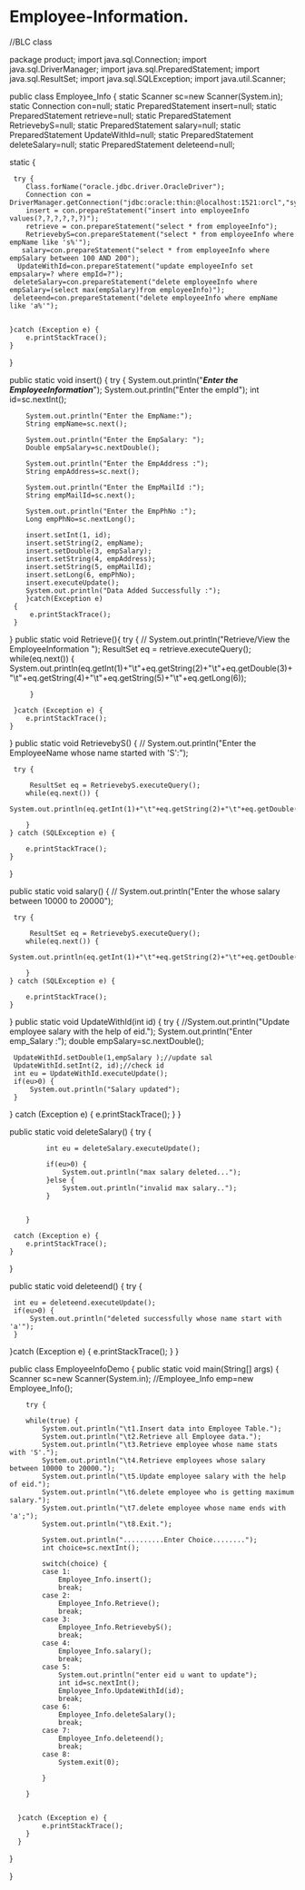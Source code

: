 # Employee-Information.
//BLC class

package product;
import java.sql.Connection;
import java.sql.DriverManager;
import java.sql.PreparedStatement;
import java.sql.ResultSet;
import java.sql.SQLException;
import java.util.Scanner;

 public class Employee_Info {
    static Scanner sc=new Scanner(System.in);
	static Connection con=null;
    static PreparedStatement insert=null;
    static PreparedStatement retrieve=null;
    static PreparedStatement RetrievebyS=null;
    static PreparedStatement salary=null;
    static PreparedStatement UpdateWithId=null;
    static PreparedStatement deleteSalary=null;
    static PreparedStatement deleteend=null;
   
 
 static {
	
	 try {
		Class.forName("oracle.jdbc.driver.OracleDriver");
		Connection con = DriverManager.getConnection("jdbc:oracle:thin:@localhost:1521:orcl","system","sunday");
		insert = con.prepareStatement("insert into employeeInfo values(?,?,?,?,?,?)");	
		retrieve = con.prepareStatement("select * from employeeInfo");	
		RetrievebyS=con.prepareStatement("select * from employeeInfo where empName like 's%'");
	   salary=con.prepareStatement("select * from employeeInfo where empSalary between 100 AND 200");
	  UpdateWithId=con.prepareStatement("update employeeInfo set empsalary=? where empId=?");
	 deleteSalary=con.prepareStatement("delete employeeInfo where empSalary=(select max(empSalary)from employeeInfo)");
	 deleteend=con.prepareStatement("delete employeeInfo where empName like 'a%'");


	}catch (Exception e) {
		e.printStackTrace();
	}	  
  }
 
 public static void insert() {
	 try {
	 System.out.println("***Enter the EmployeeInformation***");
	    System.out.println("Enter the empId");
		int id=sc.nextInt();
		
	    System.out.println("Enter the EmpName:");
	    String empName=sc.next();
	    
	    System.out.println("Enter the EmpSalary: ");
	    Double empSalary=sc.nextDouble();
	    
	    System.out.println("Enter the EmpAddress :");
	    String empAddress=sc.next();
	    
	    System.out.println("Enter the EmpMailId :");
	    String empMailId=sc.next();
	    
	    System.out.println("Enter the EmpPhNo :");
	    Long empPhNo=sc.nextLong();
     
	    insert.setInt(1, id);
	    insert.setString(2, empName);
	    insert.setDouble(3, empSalary);
	    insert.setString(4, empAddress);
	    insert.setString(5, empMailId);
	    insert.setLong(6, empPhNo);
	    insert.executeUpdate();
	    System.out.println("Data Added Successfully :");
	    }catch(Exception e)
	 {
		 e.printStackTrace();
	 }
	    
 }
 public static void Retrieve(){
	 try {
		// System.out.println("Retrieve/View the EmployeeInformation ");
		 ResultSet eq = retrieve.executeQuery();
		 while(eq.next()) {
			 System.out.println(eq.getInt(1)+"\t"+eq.getString(2)+"\t"+eq.getDouble(3)+"\t"+eq.getString(4)+"\t"+eq.getString(5)+"\t"+eq.getLong(6));
			 
		 }
		 
	 }catch (Exception e) {
		e.printStackTrace();
	}
 }
 public static void RetrievebyS() {
	// System.out.println("Enter the EmployeeName whose name started with 'S':");
	 
	 try {
	
		 ResultSet eq = RetrievebyS.executeQuery();
		while(eq.next()) {
			 System.out.println(eq.getInt(1)+"\t"+eq.getString(2)+"\t"+eq.getDouble(3)+"\t"+eq.getString(4)+"\t"+eq.getString(5)+"\t"+eq.getLong(6));

		}
	} catch (SQLException e) {
		
		e.printStackTrace();
	}
	 
 }
 
 public static void salary() {
	// System.out.println("Enter the whose salary between 10000 to 20000");
	 
	 try {
		
		 ResultSet eq = RetrievebyS.executeQuery();
		while(eq.next()) {			
				System.out.println(eq.getInt(1)+"\t"+eq.getString(2)+"\t"+eq.getDouble(3)+"\t"+eq.getString(4)+"\t"+eq.getString(5)+"\t"+eq.getLong(6));

		}
	} catch (SQLException e) {
		
		e.printStackTrace();
	}
	 
 }
 public static void UpdateWithId(int id)  {
	 try {
	 //System.out.println("Update employee salary with the help of eid.");
	System.out.println("Enter emp_Salary :");
	 double empSalary=sc.nextDouble();
	
	 UpdateWithId.setDouble(1,empSalary );//update sal
	 UpdateWithId.setInt(2, id);//check id
	 int eu = UpdateWithId.executeUpdate();
	 if(eu>0) {
		 System.out.println("Salary updated");
	 }
 }
	 catch (Exception e) {
		e.printStackTrace();
	}
 }
 
 public static void deleteSalary()  {
	 try {		
			
			 int eu = deleteSalary.executeUpdate();
			 
			 if(eu>0) {
				 System.out.println("max salary deleted...");
			 }else {
				 System.out.println("invalid max salary..");
			 }
			 
		
		}
	 
	 catch (Exception e) {
		e.printStackTrace();
	}
 }
 
 public static void deleteend() {
	 try {
	 
	 int eu = deleteend.executeUpdate();
	 if(eu>0) {
		 System.out.println("deleted successfully whose name start with 'a'");
	 }
	 
 }catch (Exception e) {
	e.printStackTrace();
}
 }
 
 public class EmployeeInfoDemo 
 {
	public static void main(String[] args) {
		Scanner sc=new Scanner(System.in);
		//Employee_Info emp=new Employee_Info();
		
		try {
			
		while(true) {
			System.out.println("\t1.Insert data into Employee Table.");
			System.out.println("\t2.Retrieve all Employee data.");
			System.out.println("\t3.Retrieve employee whose name stats with 'S'.");
			System.out.println("\t4.Retrieve employees whose salary between 10000 to 20000.");
			System.out.println("\t5.Update employee salary with the help of eid.");
			System.out.println("\t6.delete employee who is getting maximum salary.");
			System.out.println("\t7.delete employee whose name ends with 'a';");
			System.out.println("\t8.Exit.");
			
			System.out.println("..........Enter Choice........");
			int choice=sc.nextInt();
			
			switch(choice) {
			case 1:
				Employee_Info.insert();
				break;
			case 2:
				Employee_Info.Retrieve();
				break;
			case 3:
				Employee_Info.RetrievebyS();
				break;
			case 4:
				Employee_Info.salary();
				break;
			case 5:
				System.out.println("enter eid u want to update");
				int id=sc.nextInt();
				Employee_Info.UpdateWithId(id);
				break;
			case 6:
				Employee_Info.deleteSalary();
				break;
			case 7:
				Employee_Info.deleteend();
				break;
			case 8:
				System.exit(0);
				
			}
			
		}
		
		
      }catch (Exception e) {
			e.printStackTrace();
		}
      }
}


 
  
  
  
  
  
}
